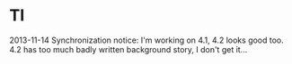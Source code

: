 TI
==
2013-11-14 Synchronization notice: I'm working on 4.1, 4.2 looks good too.
           4.2 has too much badly written background story, I don't get it...
